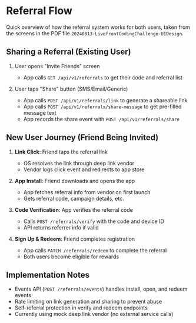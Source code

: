 # Referral Flow

Quick overview of how the referral system works for both users, taken from the screens in the PDF file `20240813-LivefrontCodingChallenge-UIDesign`.

## Sharing a Referral (Existing User)

1. User opens "Invite Friends" screen
   - App calls `GET /api/v1/referrals` to get their code and referral list

2. User taps "Share" button (SMS/Email/Generic)
   - App calls `POST /api/v1/referrals/link` to generate a shareable link
   - App calls `POST /api/v1/referrals/share-message` to get pre-filled message text
   - App records the share event with `POST /api/v1/referrals/share`

## New User Journey (Friend Being Invited)

1. **Link Click**: Friend taps the referral link
   - OS resolves the link through deep link vendor
   - Vendor logs click event and redirects to app store

2. **App Install**: Friend downloads and opens the app
   - App fetches referral info from vendor on first launch
   - Gets referral code, campaign details, etc.

3. **Code Verification**: App verifies the referral code
   - Calls `POST /referrals/verify` with the code and device ID
   - API returns referrer info if valid

4. **Sign Up & Redeem**: Friend completes registration
   - App calls `PATCH /referrals/redeem` to complete the referral
   - Both users become eligible for rewards

## Implementation Notes

- Events API (`POST /referrals/events`) handles install, open, and redeem events
- Rate limiting on link generation and sharing to prevent abuse
- Self-referral protection in verify and redeem endpoints
- Currently using mock deep link vendor (no external service calls)

